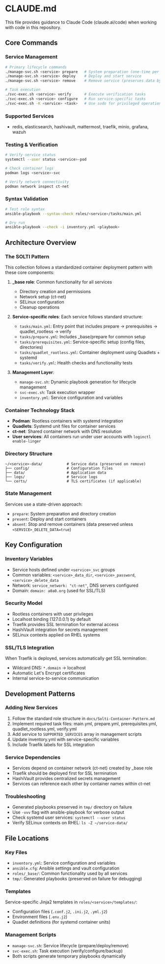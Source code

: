 # CLAUDE.md

This file provides guidance to Claude Code (claude.ai/code) when working with code in this repository.

## Core Commands

### Service Management
```bash
# Primary lifecycle commands
./manage-svc.sh <service> prepare   # System preparation (one-time per service)
./manage-svc.sh <service> deploy    # Deploy and start service
./manage-svc.sh <service> remove    # Remove service (preserves data by default)

# Task execution
./svc-exec.sh <service> verify      # Execute verification tasks
./svc-exec.sh <service> configure   # Run service-specific tasks
./svc-exec.sh -K <service> <task>   # Use sudo for privileged operations
```

### Supported Services
- redis, elasticsearch, hashivault, mattermost, traefik, minio, grafana, wazuh

### Testing & Verification
```bash
# Verify service status
systemctl --user status <service>-pod

# Check container logs  
podman logs <service>-svc

# Verify network connectivity
podman network inspect ct-net
```

### Syntax Validation
```bash
# Test role syntax
ansible-playbook --syntax-check roles/<service>/tasks/main.yml

# Dry run
ansible-playbook --check -i inventory.yml <playbook>
```

## Architecture Overview

### The SOLTI Pattern
This collection follows a standardized container deployment pattern with these core components:

1. **_base role**: Common functionality for all services
   - Directory creation and permissions
   - Network setup (ct-net)
   - SELinux configuration
   - Cleanup operations

2. **Service-specific roles**: Each service follows standard structure:
   - `tasks/main.yml`: Entry point that includes prepare → prerequisites → quadlet_rootless → verify
   - `tasks/prepare.yml`: Includes _base/prepare for common setup
   - `tasks/prerequisites.yml`: Service-specific setup (config files, directories)
   - `tasks/quadlet_rootless.yml`: Container deployment using Quadlets + systemd
   - `tasks/verify.yml`: Health checks and functionality tests

3. **Management Layer**:
   - `manage-svc.sh`: Dynamic playbook generation for lifecycle management
   - `svc-exec.sh`: Task execution wrapper
   - `inventory.yml`: Service configuration and variables

### Container Technology Stack
- **Podman**: Rootless containers with systemd integration
- **Quadlets**: Systemd unit files for container services
- **ct-net**: Shared container network with DNS resolution
- **User services**: All containers run under user accounts with `loginctl enable-linger`

### Directory Structure
```
~/<service>-data/           # Service data (preserved on remove)
├── config/                 # Configuration files
├── data/                   # Application data
├── logs/                   # Service logs
└── certs/                  # TLS certificates (if applicable)
```

### State Management
Services use a state-driven approach:
- `prepare`: System preparation and directory creation
- `present`: Deploy and start containers
- `absent`: Stop and remove containers (data preserved unless `<SERVICE>_DELETE_DATA=true`)

## Key Configuration

### Inventory Variables
- Service hosts defined under `<service>_svc` groups
- Common variables: `<service>_data_dir`, `<service>_password`, `<service>_delete_data`
- Network: `service_network: "ct-net"`, DNS servers configured
- Domain: `domain: a0a0.org` (used for SSL/TLS)

### Security Model
- Rootless containers with user privileges
- Localhost binding (127.0.0.1) by default
- Traefik provides SSL termination for external access
- HashiVault integration for secrets management
- SELinux contexts applied on RHEL systems

### SSL/TLS Integration
When Traefik is deployed, services automatically get SSL termination:
- Wildcard DNS: `*.domain` → localhost
- Automatic Let's Encrypt certificates
- Internal service-to-service communication

## Development Patterns

### Adding New Services
1. Follow the standard role structure in `docs/Solti-Container-Pattern.md`
2. Implement required task files: main.yml, prepare.yml, prerequisites.yml, quadlet_rootless.yml, verify.yml
3. Add service to `SUPPORTED_SERVICES` array in management scripts
4. Update inventory.yml with service-specific variables
5. Include Traefik labels for SSL integration

### Service Dependencies
- Services depend on container network (ct-net) created by _base role
- Traefik should be deployed first for SSL termination
- HashiVault provides centralized secrets management
- Services can reference each other by container names within ct-net

### Troubleshooting
- Generated playbooks preserved in `tmp/` directory on failure
- Use `-vvv` flag with ansible-playbook for verbose output
- Check systemd user services: `systemctl --user status`
- Verify SELinux contexts on RHEL: `ls -Z ~/service-data/`

## File Locations

### Key Files
- `inventory.yml`: Service configuration and variables
- `ansible.cfg`: Ansible settings and vault configuration
- `roles/_base/`: Common functionality used by all services
- `tmp/`: Generated playbooks (preserved on failure for debugging)

### Templates
Service-specific Jinja2 templates in `roles/<service>/templates/`:
- Configuration files (`.conf.j2`, `.ini.j2`, `.yml.j2`)
- Environment files (`.env.j2`)
- Quadlet definitions (for systemd container units)

### Management Scripts
- `manage-svc.sh`: Service lifecycle (prepare/deploy/remove)
- `svc-exec.sh`: Task execution (verify/configure/backup)
- Both scripts generate temporary playbooks dynamically